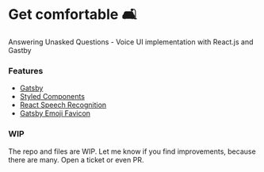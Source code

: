 # Get comfortable 🛋

Answering Unasked Questions - Voice UI implementation with React.js and Gastby

### Features

* [Gatsby](https://www.gatsbyjs.org/)
* [Styled Components](https://www.styled-components.com)
* [React Speech Recognition](https://github.com/FoundersFactory/react-speech-recognition#readme)
* [Gatsby Emoji Favicon](https://github.com/trevorblades/emoji-favicon-webpack-plugin/tree/master/packages/gatsby-plugin-emoji-favicon)

### WIP

The repo and files are WIP. Let me know if you find improvements, because there are many. Open a ticket or even PR. 